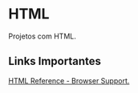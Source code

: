 # HTML
Projetos com HTML.

## Links Importantes

[HTML Reference - Browser Support.](https://www.w3schools.com/tags/ref_html_browsersupport.asp)
